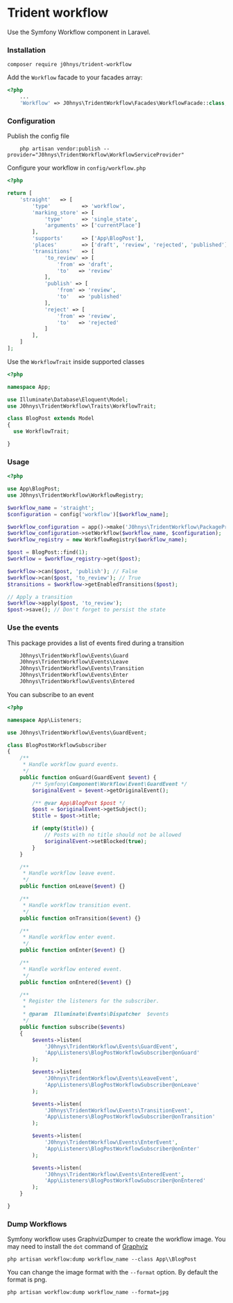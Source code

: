 # Trident workflow

Use the Symfony Workflow component in Laravel.

### Installation

    composer require j0hnys/trident-workflow

Add the `Workflow` facade to your facades array:

```php
<?php
    ...
    'Workflow' => J0hnys\TridentWorkflow\Facades\WorkflowFacade::class,
```

### Configuration

Publish the config file

```
    php artisan vendor:publish --provider="J0hnys\TridentWorkflow\WorkflowServiceProvider"
```

Configure your workflow in `config/workflow.php`

```php
<?php

return [
    'straight'   => [
        'type'          => 'workflow',
        'marking_store' => [
            'type'      => 'single_state',
            'arguments' => ['currentPlace']
        ],
        'supports'      => ['App\BlogPost'],
        'places'        => ['draft', 'review', 'rejected', 'published'],
        'transitions'   => [
            'to_review' => [
                'from' => 'draft',
                'to'   => 'review'
            ],
            'publish' => [
                'from' => 'review',
                'to'   => 'published'
            ],
            'reject' => [
                'from' => 'review',
                'to'   => 'rejected'
            ]
        ],
    ]
];
```

Use the `WorkflowTrait` inside supported classes

```php
<?php

namespace App;

use Illuminate\Database\Eloquent\Model;
use J0hnys\TridentWorkflow\Traits\WorkflowTrait;

class BlogPost extends Model
{
  use WorkflowTrait;

}
```
### Usage

```php
<?php

use App\BlogPost;
use J0hnys\TridentWorkflow\WorkflowRegistry;

$workflow_name = 'straight';
$configuration = config('workflow')[$workflow_name];

$workflow_configuration = app()->make('J0hnys\TridentWorkflow\PackageProviders\Configuration');
$workflow_configuration->setWorkflow($workflow_name, $configuration);
$workflow_registry = new WorkflowRegistry($workflow_name);

$post = BlogPost::find(1);
$workflow = $workflow_registry->get($post);

$workflow->can($post, 'publish'); // False
$workflow->can($post, 'to_review'); // True
$transitions = $workflow->getEnabledTransitions($post);

// Apply a transition
$workflow->apply($post, 'to_review');
$post->save(); // Don't forget to persist the state


```

### Use the events
This package provides a list of events fired during a transition

```php
    J0hnys\TridentWorkflow\Events\Guard
    J0hnys\TridentWorkflow\Events\Leave
    J0hnys\TridentWorkflow\Events\Transition
    J0hnys\TridentWorkflow\Events\Enter
    J0hnys\TridentWorkflow\Events\Entered
```

You can subscribe to an event

```php
<?php

namespace App\Listeners;

use J0hnys\TridentWorkflow\Events\GuardEvent;

class BlogPostWorkflowSubscriber
{
    /**
     * Handle workflow guard events.
     */
    public function onGuard(GuardEvent $event) {
        /** Symfony\Component\Workflow\Event\GuardEvent */
        $originalEvent = $event->getOriginalEvent();

        /** @var App\BlogPost $post */
        $post = $originalEvent->getSubject();
        $title = $post->title;

        if (empty($title)) {
            // Posts with no title should not be allowed
            $originalEvent->setBlocked(true);
        }
    }

    /**
     * Handle workflow leave event.
     */
    public function onLeave($event) {}

    /**
     * Handle workflow transition event.
     */
    public function onTransition($event) {}

    /**
     * Handle workflow enter event.
     */
    public function onEnter($event) {}

    /**
     * Handle workflow entered event.
     */
    public function onEntered($event) {}

    /**
     * Register the listeners for the subscriber.
     *
     * @param  Illuminate\Events\Dispatcher  $events
     */
    public function subscribe($events)
    {
        $events->listen(
            'J0hnys\TridentWorkflow\Events\GuardEvent',
            'App\Listeners\BlogPostWorkflowSubscriber@onGuard'
        );

        $events->listen(
            'J0hnys\TridentWorkflow\Events\LeaveEvent',
            'App\Listeners\BlogPostWorkflowSubscriber@onLeave'
        );

        $events->listen(
            'J0hnys\TridentWorkflow\Events\TransitionEvent',
            'App\Listeners\BlogPostWorkflowSubscriber@onTransition'
        );

        $events->listen(
            'J0hnys\TridentWorkflow\Events\EnterEvent',
            'App\Listeners\BlogPostWorkflowSubscriber@onEnter'
        );

        $events->listen(
            'J0hnys\TridentWorkflow\Events\EnteredEvent',
            'App\Listeners\BlogPostWorkflowSubscriber@onEntered'
        );
    }

}
```

### Dump Workflows
Symfony workflow uses GraphvizDumper to create the workflow image. You may need to install the `dot` command of [Graphviz](http://www.graphviz.org/)

    php artisan workflow:dump workflow_name --class App\\BlogPost

You can change the image format with the `--format` option. By default the format is png.

    php artisan workflow:dump workflow_name --format=jpg
